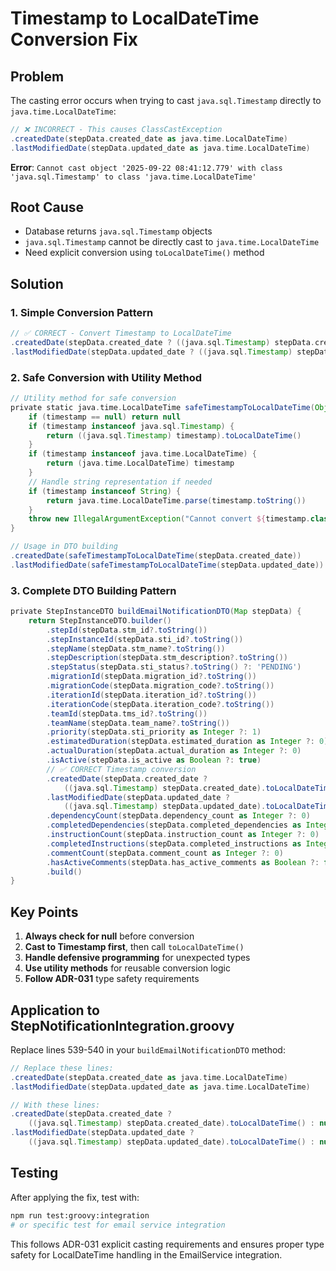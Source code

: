 # Timestamp to LocalDateTime Conversion Fix

## Problem

The casting error occurs when trying to cast `java.sql.Timestamp` directly to `java.time.LocalDateTime`:

```groovy
// ❌ INCORRECT - This causes ClassCastException
.createdDate(stepData.created_date as java.time.LocalDateTime)
.lastModifiedDate(stepData.updated_date as java.time.LocalDateTime)
```

**Error**: `Cannot cast object '2025-09-22 08:41:12.779' with class 'java.sql.Timestamp' to class 'java.time.LocalDateTime'`

## Root Cause

- Database returns `java.sql.Timestamp` objects
- `java.sql.Timestamp` cannot be directly cast to `java.time.LocalDateTime`
- Need explicit conversion using `toLocalDateTime()` method

## Solution

### 1. Simple Conversion Pattern

```groovy
// ✅ CORRECT - Convert Timestamp to LocalDateTime
.createdDate(stepData.created_date ? ((java.sql.Timestamp) stepData.created_date).toLocalDateTime() : null)
.lastModifiedDate(stepData.updated_date ? ((java.sql.Timestamp) stepData.updated_date).toLocalDateTime() : null)
```

### 2. Safe Conversion with Utility Method

```groovy
// Utility method for safe conversion
private static java.time.LocalDateTime safeTimestampToLocalDateTime(Object timestamp) {
    if (timestamp == null) return null
    if (timestamp instanceof java.sql.Timestamp) {
        return ((java.sql.Timestamp) timestamp).toLocalDateTime()
    }
    if (timestamp instanceof java.time.LocalDateTime) {
        return (java.time.LocalDateTime) timestamp
    }
    // Handle string representation if needed
    if (timestamp instanceof String) {
        return java.time.LocalDateTime.parse(timestamp.toString())
    }
    throw new IllegalArgumentException("Cannot convert ${timestamp.class} to LocalDateTime")
}

// Usage in DTO building
.createdDate(safeTimestampToLocalDateTime(stepData.created_date))
.lastModifiedDate(safeTimestampToLocalDateTime(stepData.updated_date))
```

### 3. Complete DTO Building Pattern

```groovy
private StepInstanceDTO buildEmailNotificationDTO(Map stepData) {
    return StepInstanceDTO.builder()
        .stepId(stepData.stm_id?.toString())
        .stepInstanceId(stepData.sti_id?.toString())
        .stepName(stepData.stm_name?.toString())
        .stepDescription(stepData.stm_description?.toString())
        .stepStatus(stepData.sti_status?.toString() ?: 'PENDING')
        .migrationId(stepData.migration_id?.toString())
        .migrationCode(stepData.migration_code?.toString())
        .iterationId(stepData.iteration_id?.toString())
        .iterationCode(stepData.iteration_code?.toString())
        .teamId(stepData.tms_id?.toString())
        .teamName(stepData.team_name?.toString())
        .priority(stepData.sti_priority as Integer ?: 1)
        .estimatedDuration(stepData.estimated_duration as Integer ?: 0)
        .actualDuration(stepData.actual_duration as Integer ?: 0)
        .isActive(stepData.is_active as Boolean ?: true)
        // ✅ CORRECT Timestamp conversion
        .createdDate(stepData.created_date ?
            ((java.sql.Timestamp) stepData.created_date).toLocalDateTime() : null)
        .lastModifiedDate(stepData.updated_date ?
            ((java.sql.Timestamp) stepData.updated_date).toLocalDateTime() : null)
        .dependencyCount(stepData.dependency_count as Integer ?: 0)
        .completedDependencies(stepData.completed_dependencies as Integer ?: 0)
        .instructionCount(stepData.instruction_count as Integer ?: 0)
        .completedInstructions(stepData.completed_instructions as Integer ?: 0)
        .commentCount(stepData.comment_count as Integer ?: 0)
        .hasActiveComments(stepData.has_active_comments as Boolean ?: false)
        .build()
}
```

## Key Points

1. **Always check for null** before conversion
2. **Cast to Timestamp first**, then call `toLocalDateTime()`
3. **Handle defensive programming** for unexpected types
4. **Use utility methods** for reusable conversion logic
5. **Follow ADR-031** type safety requirements

## Application to StepNotificationIntegration.groovy

Replace lines 539-540 in your `buildEmailNotificationDTO` method:

```groovy
// Replace these lines:
.createdDate(stepData.created_date as java.time.LocalDateTime)
.lastModifiedDate(stepData.updated_date as java.time.LocalDateTime)

// With these lines:
.createdDate(stepData.created_date ?
    ((java.sql.Timestamp) stepData.created_date).toLocalDateTime() : null)
.lastModifiedDate(stepData.updated_date ?
    ((java.sql.Timestamp) stepData.updated_date).toLocalDateTime() : null)
```

## Testing

After applying the fix, test with:
```bash
npm run test:groovy:integration
# or specific test for email service integration
```

This follows ADR-031 explicit casting requirements and ensures proper type safety for LocalDateTime handling in the EmailService integration.